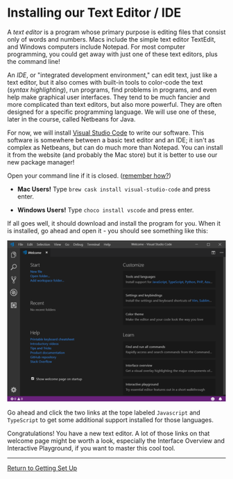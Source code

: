 # Installing our Text Editor / IDE

A *text editor* is a program whose primary purpose is editing files that consist only of words and numbers. Macs include the simple text editor TextEdit, and Windows computers include Notepad. For most computer programming, you could get away with just one of these text editors, plus the command line!

An *IDE*, or "integrated development environment," can edit text, just like a text editor, but it also comes with built-in tools to color-code the text (*syntax highlighting*), run programs, find problems in programs, and even help make graphical user interfaces. They tend to be much fancier and more complicated than text editors, but also more powerful. They are often designed for a specific programming language. We will use one of these, later in the course, called Netbeans for Java.

For now, we will install [Visual Studio Code](https://code.visualstudio.com) to write our software. This software is somewhere between a basic text editor and an IDE; it isn't as complex as Netbeans, but can do much more than Notepad. You can install it from the website (and probably the Mac store) but it is better to use our new package manager!

Open your command line if it is closed. ([remember how?](commandline.md))

* **Mac Users!** Type
`brew cask install visual-studio-code` and press enter. 

* **Windows Users!** Type `choco install vscode` and press enter.

If all goes well, it should download and install the program for you. When it is installed, go ahead and open it - you should see something like this:

![Visual Studio Code Welcome Screen](media/01/img004_vscode_welcome.png)

Go ahead and click the two links at the tope labeled `Javascript` and `TypeScript` to get some additional support installed for those languages.

Congratulations! You have a new text editor. A lot of those links on that welcome page might be worth a look, especially the Interface Overview and Interactive Playground, if you want to master this cool tool.


----

[Return to Getting Set Up](01_Getting_Set_Up.md)